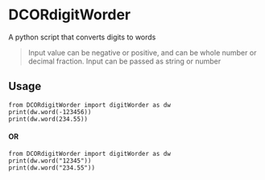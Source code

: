 # DCORdigitWorder
A python script that converts digits to words

> Input value can be negative or positive, 
> and can be whole number or decimal fraction.
> Input can be passed as string or number

## Usage
```
from DCORdigitWorder import digitWorder as dw
print(dw.word(-123456))
print(dw.word(234.55))
```
#### OR
```
from DCORdigitWorder import digitWorder as dw
print(dw.word("12345"))
print(dw.word("234.55"))
```
